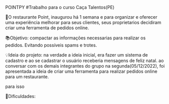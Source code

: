 POINTPY
#Trabalho para o curso Caça Talentos(PE)

📃O restaurante Point, inaugurou há 1 semana e para organizar e oferecer uma experiência melhorar para seus clientes, seus proprietarios decidiram
criar uma ferramenta de pedidos online.

📚Objetivo: compactar as informações necessarias para realizar os pedidos. Evitando possíveis spams e trotes.

💡Ideia do projeto: na verdade a ideia inicial, era fazer um sistema de cadastro e ao se cadastrar o usuário receberia mensagens de feliz natal. 
ao conversar com os demais integrantes do grupo na segunda(05/12/2022), foi apresentada a ideia de criar uma ferramenta para realizar pedidos online para um restaurante.

para isso

🧯Dificuldades:


